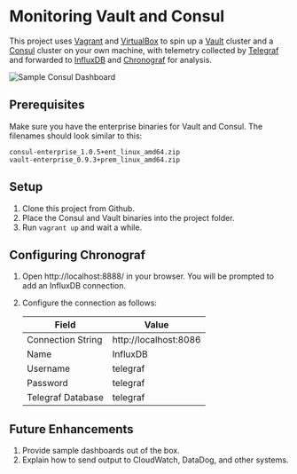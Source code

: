 Monitoring Vault and Consul
===========================

This project uses [Vagrant][] and [VirtualBox][] to spin up a [Vault][]
cluster and a [Consul][] cluster on your own machine, with telemetry collected
by [Telegraf][] and forwarded to [InfluxDB][] and [Chronograf][] for analysis.

![Sample Consul Dashboard](https://i.imgur.com/sXQe0NW.png)

## Prerequisites

Make sure you have the enterprise binaries for Vault and Consul. The filenames
should look similar to this:

    consul-enterprise_1.0.5+ent_linux_amd64.zip
    vault-enterprise_0.9.3+prem_linux_amd64.zip

## Setup

 1. Clone this project from Github.
 2. Place the Consul and Vault binaries into the project folder.
 3. Run `vagrant up` and wait a while.

## Configuring Chronograf

 1. Open http://localhost:8888/ in your browser. You will be prompted to add
    an InfluxDB connection.
 2. Configure the connection as follows:  

    | Field             | Value                 |
    | ----------------- | --------------------- |
    | Connection String | http://localhost:8086 |
    | Name              | InfluxDB              |
    | Username          | telegraf              |
    | Password          | telegraf              |
    | Telegraf Database | telegraf              |

## Future Enhancements

 1. Provide sample dashboards out of the box.
 2. Explain how to send output to CloudWatch, DataDog, and other systems.

[Vagrant]: https://www.vagrantup.com/
[VirtualBox]: https://www.virtualbox.org/
[Vault]: https://www.vaultproject.io/
[Consul]: https://www.consul.io/
[Telegraf]: https://www.influxdata.com/time-series-platform/telegraf/
[InfluxDB]: https://www.influxdata.com/time-series-platform/influxdb/
[Chronograf]: https://www.influxdata.com/time-series-platform/chronograf/
